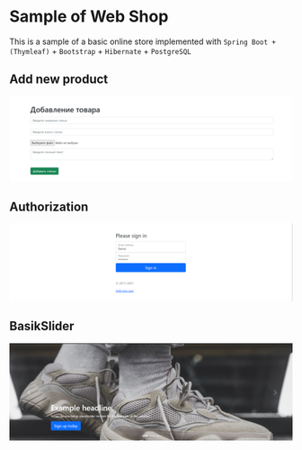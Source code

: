 # Sample of Web Shop

This is a sample of a basic online store implemented with `Spring Boot + (Thymleaf)` + `Bootstrap` + `Hibernate` + `PostgreSQL`

## Add new product
![Sample](/readme/img.png "Sample")

## Authorization
![Sample2](/readme/img_2.png "Sample")

## BasikSlider
![Sample1](/readme/img_1.png "Sample")

